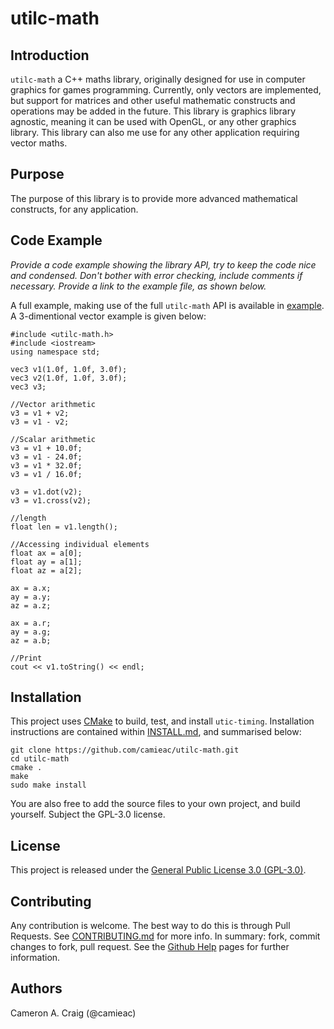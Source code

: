 [//]: # (The name of the project should appear at the top of the file.)

[//]: # (Remove all of these comments when done.)

# utilc-math

## Introduction

`utilc-math` a C++ maths library, originally designed for use in computer graphics for games programming.
Currently, only vectors are implemented, but support for matrices and other useful mathematic constructs and operations may be added in the future.
This library is graphics library agnostic, meaning it can be used with OpenGL, or any other graphics library. This library can also me use for any other application requiring vector maths.

## Purpose
The purpose of this library is to provide more advanced mathematical constructs, for any application.

## Code Example
_Provide a code example showing the library API, try to keep the code nice and condensed.
Don't bother with error checking, include comments if necessary.
Provide a link to the example file, as shown below._

A full example, making use of the full `utilc-math` API is available in [example](https://github.com/camieac/utilc-math/blob/master/example/utilc-math-example.c). A 3-dimentional vector example is given below:
```
#include <utilc-math.h>
#include <iostream>
using namespace std;

vec3 v1(1.0f, 1.0f, 3.0f);
vec3 v2(1.0f, 1.0f, 3.0f);
vec3 v3;

//Vector arithmetic
v3 = v1 + v2;
v3 = v1 - v2;

//Scalar arithmetic
v3 = v1 + 10.0f;
v3 = v1 - 24.0f;
v3 = v1 * 32.0f;
v3 = v1 / 16.0f;

v3 = v1.dot(v2);
v3 = v1.cross(v2);

//length
float len = v1.length();

//Accessing individual elements
float ax = a[0];
float ay = a[1];
float az = a[2];

ax = a.x;
ay = a.y;
az = a.z;

ax = a.r;
ay = a.g;
az = a.b;

//Print
cout << v1.toString() << endl;
```

## Installation

This project uses [CMake](https://cmake.org/) to build, test, and install `utic-timing`. Installation instructions are contained within [INSTALL.md](https://github.com/camieac/utilc-math/blob/master/INSTALL.md), and summarised below:

```
git clone https://github.com/camieac/utilc-math.git
cd utilc-math
cmake .
make
sudo make install
```

You are also free to add the source files to your own project, and build yourself. Subject the GPL-3.0 license.

## License
This project is released under the [General Public License 3.0 (GPL-3.0)](https://github.com/camieac/utilc-math/blob/master/LICENSE).

## Contributing
Any contribution is welcome. The best way to do this is through Pull Requests. See [CONTRIBUTING.md](https://github.com/camieac/utilc-math/blob/master/CONTRIBUTING.md) for more info. In summary: fork, commit changes to fork, pull request. See the [Github Help](https://help.github.com/articles/creating-a-pull-request-from-a-fork/) pages for further information.

## Authors
Cameron A. Craig (@camieac)

